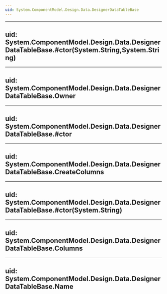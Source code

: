 ```yaml
---
uid: System.ComponentModel.Design.Data.DesignerDataTableBase
---
```


---
uid: System.ComponentModel.Design.Data.DesignerDataTableBase.#ctor(System.String,System.String)
---

---
uid: System.ComponentModel.Design.Data.DesignerDataTableBase.Owner
---

---
uid: System.ComponentModel.Design.Data.DesignerDataTableBase.#ctor
---

---
uid: System.ComponentModel.Design.Data.DesignerDataTableBase.CreateColumns
---

---
uid: System.ComponentModel.Design.Data.DesignerDataTableBase.#ctor(System.String)
---

---
uid: System.ComponentModel.Design.Data.DesignerDataTableBase.Columns
---

---
uid: System.ComponentModel.Design.Data.DesignerDataTableBase.Name
---
